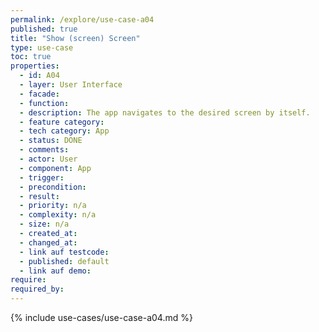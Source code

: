 ```yaml
---
permalink: /explore/use-case-a04
published: true
title: "Show (screen) Screen"
type: use-case
toc: true
properties:
  - id: A04
  - layer: User Interface
  - facade:
  - function:
  - description: The app navigates to the desired screen by itself.
  - feature category:
  - tech category: App
  - status: DONE
  - comments:
  - actor: User
  - component: App
  - trigger:
  - precondition:
  - result:
  - priority: n/a
  - complexity: n/a
  - size: n/a
  - created_at:
  - changed_at:
  - link auf testcode:
  - published: default
  - link auf demo:
require:
required_by:
---
```


{% include use-cases/use-case-a04.md %}
